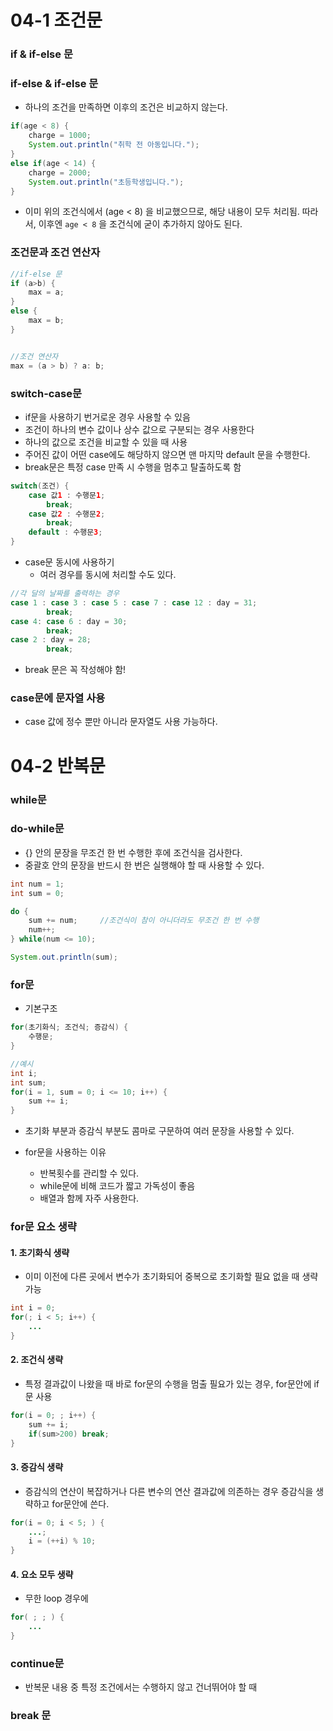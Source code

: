 # 04-1 조건문

### if & if-else 문



### if-else & if-else 문

- 하나의 조건을 만족하면 이후의 조건은 비교하지 않는다.

```java
if(age < 8) {
    charge = 1000;
    System.out.println("취학 전 아동입니다.");
}
else if(age < 14) {
    charge = 2000;
    System.out.println("초등학생입니다.");
}
```

- 이미 위의 조건식에서 (age < 8) 을 비교했으므로, 해당 내용이 모두 처리됨. 따라서, 이후엔 `age < 8` 을 조건식에 굳이 추가하지 않아도 된다.



### 조건문과 조건 연산자

```java
//if-else 문
if (a>b) {
    max = a;
}
else {
    max = b;
}


//조건 연산자
max = (a > b) ? a: b;
```





### switch-case문

- if문을 사용하기 번거로운 경우 사용할 수 있음
- 조건이 하나의 변수 값이나 상수 값으로 구분되는 경우 사용한다
- 하나의 값으로 조건을 비교할 수 있을 때 사용
- 주어진 값이 어떤 case에도 해당하지 않으면 맨 마지막 default 문을 수행한다.
- break문은 특정 case 만족 시 수행을 멈추고 탈출하도록 함

```java
switch(조건) {
    case 값1 : 수행문1;
        break;
    case 값2 : 수행문2;
        break;
    default : 수행문3;
}
```





- case문 동시에 사용하기
  - 여러 경우를 동시에 처리할 수도 있다.

```java
//각 달의 날짜를 출력하는 경우
case 1 : case 3 : case 5 : case 7 : case 12 : day = 31;
		break;
case 4: case 6 : day = 30;
		break;
case 2 : day = 28;
		break;
```



- break 문은 꼭 작성해야 함!



### case문에 문자열 사용

- case 값에 정수 뿐만 아니라 문자열도 사용 가능하다.





# 04-2 반복문



### while문




### do-while문

- {} 안의 문장을 무조건 한 번 수행한 후에 조건식을 검사한다.
- 중괄호 안의 문장을 반드시 한 번은 실행해야 할 때 사용할 수 있다.

```java
int num = 1;
int sum = 0;

do {
    sum += num;		//조건식이 참이 아니더라도 무조건 한 번 수행
    num++;
} while(num <= 10);

System.out.println(sum);
```



### for문

- 기본구조

```java
for(초기화식; 조건식; 증감식) {
    수행문;
}

//예시
int i;
int sum;
for(i = 1, sum = 0; i <= 10; i++) {
    sum += i;
}
```

- 초기화 부분과 증감식 부분도 콤마로 구문하여 여러 문장을 사용할 수 있다.



- for문을 사용하는 이유
  - 반복횟수를 관리할 수 있다.
  - while문에 비해 코드가 짧고 가독성이 좋음
  - 배열과 함께 자주 사용한다.



### for문 요소 생략

#### 1. 초기화식 생략

- 이미 이전에 다른 곳에서 변수가 초기화되어 중복으로 초기화할 필요 없을 때 생략 가능

```java
int i = 0;
for(; i < 5; i++) {
    ...
}
```



#### 2. 조건식 생략

- 특정 결과값이 나왔을 때 바로 for문의 수행을 멈출 필요가 있는 경우, for문안에 if문 사용

```java
for(i = 0; ; i++) {
    sum += i;
    if(sum>200) break;
}
```



#### 3. 증감식 생략

- 증감식의 연산이 복잡하거나 다른 변수의 연산 결과값에 의존하는 경우 증감식을 생략하고 for문안에 쓴다.

```java
for(i = 0; i < 5; ) {
    ...;
    i = (++i) % 10;
}
```



#### 4. 요소 모두 생략

- 무한 loop 경우에

```java
for( ; ; ) {
    ...
}
```





### continue문

- 반복문 내용 중 특정 조건에서는 수행하지 않고 건너뛰어야 할 때





### break 문

